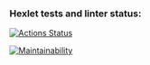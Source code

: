### Hexlet tests and linter status:
[![Actions Status](https://github.com/AlexAven/frontend-project-46/actions/workflows/hexlet-check.yml/badge.svg)](https://github.com/AlexAven/frontend-project-46/actions)

[![Maintainability](https://api.codeclimate.com/v1/badges/b1d550efeb6222895b7b/maintainability)](https://codeclimate.com/github/AlexAven/frontend-project-46/maintainability)


